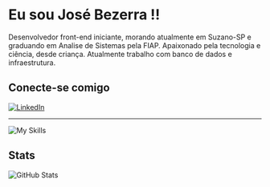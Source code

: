 # Eu sou José Bezerra !!

Desenvolvedor front-end iniciante, morando atualmente em Suzano-SP e graduando em Analise de Sistemas pela FIAP. Apaixonado pela tecnologia e ciência, desde criança. Atualmente trabalho com banco de dados e infraestrutura.


## Conecte-se comigo 

[![LinkedIn](https://img.shields.io/badge/LinkedIn-000?style=for-the-badge&logo=linkedin&logoColor=0E76A8)](https://www.linkedin.com/in/jjosebastos/)



<hr />

![My Skills](https://skillicons.dev/icons?i=angular,nodejs,git,java,oracle,postgres,azure&theme=dark)

## Stats

![GitHub Stats](https://github-readme-stats.vercel.app/api?username=jjosebastos&theme=transparent&bg_color=000&border_color=&show_icons=true&icon_color=000&title_color=94D5F&text_color=FFF)
